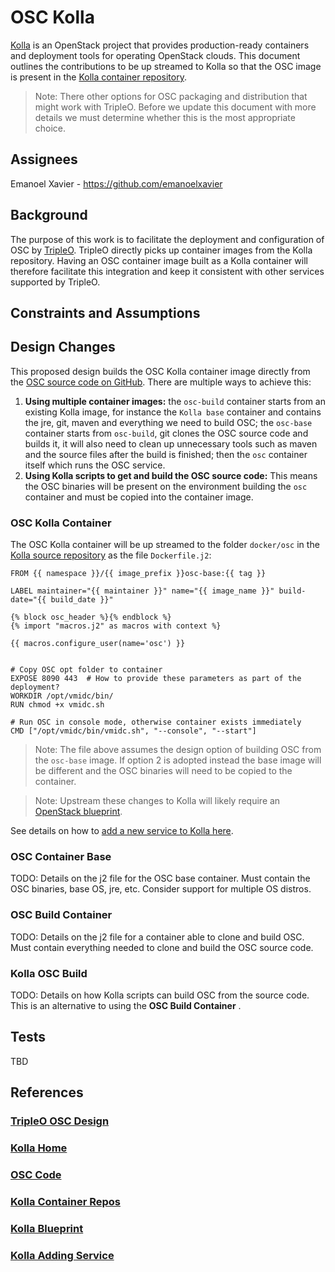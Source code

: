 # OSC Kolla
[Kolla](#kolla-home) is an OpenStack project that provides production-ready containers and deployment tools for operating OpenStack clouds. This document outlines the contributions to be up streamed to Kolla so that the OSC image is present in the [Kolla container repository](#kolla-container-repos).   
> Note: There other options for OSC packaging and distribution that might work with TripleO. Before we update this document with more details we must determine whether this is the most appropriate choice.  

## Assignees
Emanoel Xavier - https://github.com/emanoelxavier

## Background

The purpose of this work is to facilitate the deployment and configuration of OSC by [TripleO](#tripleo-osc-design). TripleO directly picks up container images from the Kolla repository. Having an OSC container image built as a Kolla container will therefore facilitate this integration and keep it consistent with other services supported by TripleO.  

## Constraints and Assumptions

## Design Changes

This proposed design builds the OSC Kolla container image directly from the [OSC source code on GitHub](#osc-code). There are multiple ways to achieve this:
1. **Using multiple container images:** the `osc-build` container starts from an existing Kolla image, for instance the `Kolla base` container and contains the jre, git, maven and everything we need to build OSC; the `osc-base` container starts from `osc-build`, git clones the OSC source code and builds it, it will also need to clean up unnecessary tools such as maven and the source files after the build is finished; then the `osc` container itself which runs the OSC service.  
2. **Using Kolla scripts to get and build the OSC source code:** This means the OSC binaries will be present on the environment building the `osc` container and must be copied into the container image. 


### OSC Kolla Container  
The OSC Kolla container will be up streamed to the folder `docker/osc` in the [Kolla source repository](#kolla-source) as the file `Dockerfile.j2`:
```
FROM {{ namespace }}/{{ image_prefix }}osc-base:{{ tag }}
	
LABEL maintainer="{{ maintainer }}" name="{{ image_name }}" build-date="{{ build_date }}"
	
{% block osc_header %}{% endblock %}
{% import "macros.j2" as macros with context %}
    
{{ macros.configure_user(name='osc') }}
	
	
# Copy OSC opt folder to container
EXPOSE 8090 443  # How to provide these parameters as part of the deployment?
WORKDIR /opt/vmidc/bin/
RUN chmod +x vmidc.sh 

# Run OSC in console mode, otherwise container exists immediately
CMD ["/opt/vmidc/bin/vmidc.sh", "--console", "--start"]
```

> Note: The file above assumes the design option of building OSC from the `osc-base` image. If option 2 is adopted instead the base image will be different and the OSC binaries will need to be copied to the container.  

> Note: Upstream these changes to Kolla will likely require an [OpenStack blueprint](#kolla-blueprint).   

See details on how to [add a new service to Kolla here](#kolla-adding-service).  

### OSC Container Base  
TODO: Details on the j2 file for the OSC base container. Must contain the OSC binaries, base OS, jre, etc. Consider support for multiple OS distros.   

### OSC Build Container  
TODO: Details on the j2 file for a container able to clone and build OSC. Must contain everything needed to clone and build the OSC source code.  

### Kolla OSC Build  
TODO: Details on how Kolla scripts can build OSC from the source code.  This is an alternative to using the **OSC Build Container** .  

## Tests  
TBD

## References
### [TripleO OSC Design](../../tripleo/osc-tripleo.md)  
### [Kolla Home](https://wiki.openstack.org/wiki/Kolla)
### [OSC Code](https://github.com/opensecuritycontroller/osc-core)  
### [Kolla Container Repos](https://hub.docker.com/r/kolla/)  
### [Kolla Blueprint](https://blueprints.launchpad.net/kolla)  
### [Kolla Adding Service](https://docs.openstack.org/kolla/latest/contributor/CONTRIBUTING.html#adding-a-new-service)



